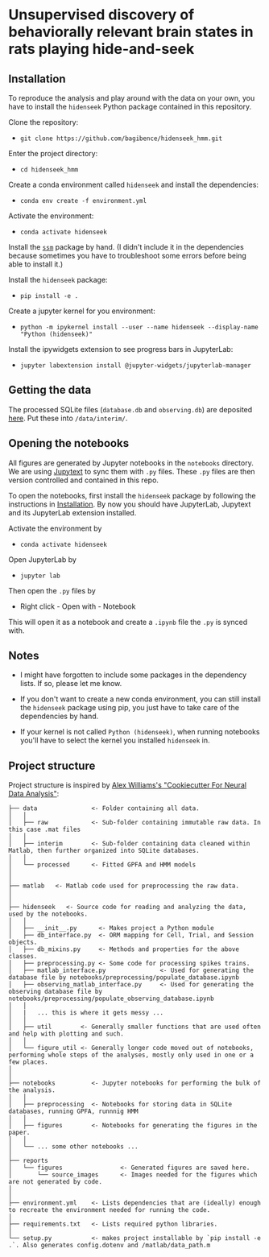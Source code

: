 # Unsupervised discovery of behaviorally relevant brain states in rats playing hide-and-seek

## Installation

To reproduce the analysis and play around with the data on your own, you have to install the `hidenseek` Python package contained in this repository.


Clone the repository:

  - `git clone https://github.com/bagibence/hidenseek_hmm.git`

Enter the project directory:
  - `cd hidenseek_hmm`

Create a conda environment called `hidenseek` and install the dependencies:
  - `conda env create -f environment.yml`

Activate the environment:
  - `conda activate hidenseek`

Install the [`ssm`](https://github.com/lindermanlab/ssm) package by hand. (I didn't include it in the dependencies because sometimes you have to troubleshoot some errors before being able to install it.)
  
Install the `hidenseek` package:
  - `pip install -e .`
  
Create a jupyter kernel for you environment:
  - `python -m ipykernel install --user --name hidenseek --display-name "Python (hidenseek)"`
  
Install the ipywidgets extension to see progress bars in JupyterLab:
  - `jupyter labextension install @jupyter-widgets/jupyterlab-manager`

## Getting the data

The processed SQLite files (`database.db` and `observing.db`) are deposited [here](https://gin.g-node.org/bagibence/hidenseek_hmm). Put these into `/data/interim/`.

## Opening the notebooks

All figures are generated by Jupyter notebooks in the `notebooks` directory.
We are using [Jupytext](https://github.com/mwouts/jupytext) to sync them with `.py` files.
These `.py` files are then version controlled and contained in this repo.

To open the notebooks, first install the `hidenseek` package by following the instructions in [Installation](##Installation).
By now you should have JupyterLab, Jupytext and its JupyterLab extension installed.

Activate the environment by
  - `conda activate hidenseek`

Open JupyterLab by
  - `jupyter lab`

Then open the `.py` files by
  - Right click - Open with - Notebook
  
This will open it as a notebook and create a `.ipynb` file the `.py` is synced with.


## Notes

- I might have forgotten to include some packages in the dependency lists. If so, please let me know.

- If you don't want to create a new conda environment, you can still install the `hidenseek` package using pip, you just have to take care of the dependencies by hand.

- If your kernel is not called `Python (hidenseek)`, when running notebooks you'll have to select the kernel you installed `hidenseek` in.


## Project structure

Project structure is inspired by [Alex Williams's "Cookiecutter For Neural Data Analysis"](https://github.com/ahwillia/cookiecutter-neural-data):

    ├── data               <- Folder containing all data.
    │   │
    │   ├── raw            <- Sub-folder containing immutable raw data. In this case .mat files
    │   │
    │   ├── interim        <- Sub-folder containing data cleaned within Matlab, then further organized into SQLite databases.
    │   │
    │   └── processed      <- Fitted GPFA and HMM models
    │    
    │
    ├── matlab   <- Matlab code used for preprocessing the raw data.
    │     
    │
    ├── hidenseek   <- Source code for reading and analyzing the data, used by the notebooks.
    │   │
    │   ├── __init__.py      <- Makes project a Python module
    │   ├── db_interface.py  <- ORM mapping for Cell, Trial, and Session objects.
    │   ├── db_mixins.py     <- Methods and properties for the above classes.
    │   ├── preprocessing.py <- Some code for processing spikes trains.
    │   ├── matlab_interface.py               <- Used for generating the database file by notebooks/preprocessing/populate_database.ipynb
    │   ├── observing_matlab_interface.py     <- Used for generating the observing database file by notebooks/preprocessing/populate_observing_database.ipynb
    │   │
    │   |   ... this is where it gets messy ...
    │   │
    │   ├── util        <- Generally smaller functions that are used often and help with plotting and such.
    │   │
    │   └── figure_util <- Generally longer code moved out of notebooks, performing whole steps of the analyses, mostly only used in one or a few places.
    │
    │
    ├── notebooks          <- Jupyter notebooks for performing the bulk of the analysis.
    │   │
    │   ├── preprocessing  <- Notebooks for storing data in SQLite databases, running GPFA, runnnig HMM
    │   │
    │   ├── figures        <- Notebooks for generating the figures in the paper.
    │   │
    │   └── ... some other notebooks ...
    │
    ├── reports
    │   └── figures                <- Generated figures are saved here.
    │       └── source_images      <- Images needed for the figures which are not generated by code.
    │
    │
    ├── environment.yml    <- Lists dependencies that are (ideally) enough to recreate the environment needed for running the code.
    │
    ├── requirements.txt   <- Lists required python libraries.
    │
    └── setup.py           <- makes project installable by `pip install -e .`. Also generates config.dotenv and /matlab/data_path.m
